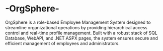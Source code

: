 # -OrgSphere-
 OrgSphere is a role-based Employee Management System designed to streamline organizational operations by providing hierarchical access control and real-time profile management. Built with a robust stack of SQL Database, WebAPI, and .NET ASPX pages, the system ensures secure and efficient management of employees and administrators.

